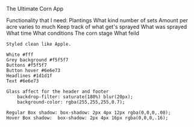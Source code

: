 The Ultimate Corn App

Functionality that I need:
    Plantings
        What kind
        number of sets
        Amount per acre varies to much
    Keep track of what get's sprayed
        What was sprayed
        What time
        What conditions
        The corn stage
        What feild 


    Styled clean like Apple. 

    White #fff
    Grey background #f5f5f7
    Buttons #f5f5f7
    Button hover #6e6e73
    Headlines #1d1d1f
    Text #6e6e73

    Glass affect for the header and footer
        backdrop-filter: saturate(180%) blur(20px);
        background-color: rgba(255,255,255,0.7);

    Regular Box shadow: box-shadow: 2px 4px 12px rgba(0,0,0,.08);
    Hover Box shadow:  box-shadow: 2px 4px 16px rgba(0,0,0,.16);